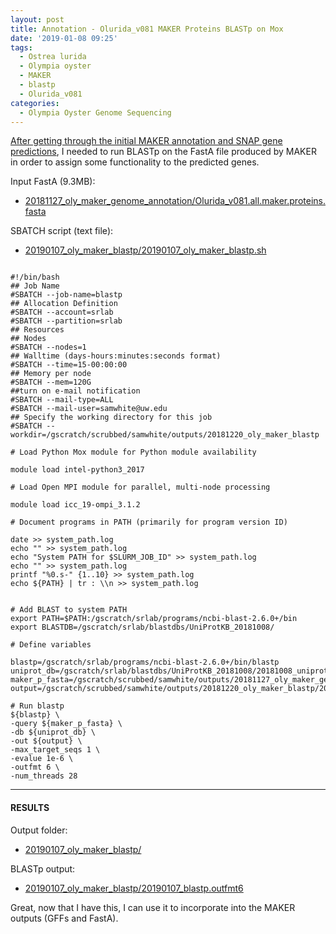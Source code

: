 ```yaml
---
layout: post
title: Annotation - Olurida_v081 MAKER Proteins BLASTp on Mox
date: '2019-01-08 09:25'
tags:
  - Ostrea lurida
  - Olympia oyster
  - MAKER
  - blastp
  - Olurida_v081
categories:
  - Olympia Oyster Genome Sequencing
---
```

[After getting through the initial MAKER annotation and SNAP gene predictions](https://robertslab.github.io/sams-notebook/2018/11/27/Annotation-Olurida_v081-MAKER-on-Mox.html), I needed to run BLASTp on the FastA file produced by MAKER in order to assign some functionality to the predicted genes.

Input FastA (9.3MB):

- [20181127_oly_maker_genome_annotation/Olurida_v081.all.maker.proteins.fasta](http://gannet.fish.washington.edu/Atumefaciens/20181127_oly_maker_genome_annotation/Olurida_v081.all.maker.proteins.fasta)

SBATCH script (text file):

- [20190107_oly_maker_blastp/20190107_oly_maker_blastp.sh](http://gannet.fish.washington.edu/Atumefaciens/20190107_oly_maker_blastp/20190107_oly_maker_blastp.sh)

<pre><code>
#!/bin/bash
## Job Name
#SBATCH --job-name=blastp
## Allocation Definition
#SBATCH --account=srlab
#SBATCH --partition=srlab
## Resources
## Nodes
#SBATCH --nodes=1
## Walltime (days-hours:minutes:seconds format)
#SBATCH --time=15-00:00:00
## Memory per node
#SBATCH --mem=120G
##turn on e-mail notification
#SBATCH --mail-type=ALL
#SBATCH --mail-user=samwhite@uw.edu
## Specify the working directory for this job
#SBATCH --workdir=/gscratch/scrubbed/samwhite/outputs/20181220_oly_maker_blastp

# Load Python Mox module for Python module availability

module load intel-python3_2017

# Load Open MPI module for parallel, multi-node processing

module load icc_19-ompi_3.1.2

# Document programs in PATH (primarily for program version ID)

date >> system_path.log
echo "" >> system_path.log
echo "System PATH for $SLURM_JOB_ID" >> system_path.log
echo "" >> system_path.log
printf "%0.s-" {1..10} >> system_path.log
echo ${PATH} | tr : \\n >> system_path.log


# Add BLAST to system PATH
export PATH=$PATH:/gscratch/srlab/programs/ncbi-blast-2.6.0+/bin
export BLASTDB=/gscratch/srlab/blastdbs/UniProtKB_20181008/

# Define variables

blastp=/gscratch/srlab/programs/ncbi-blast-2.6.0+/bin/blastp
uniprot_db=/gscratch/srlab/blastdbs/UniProtKB_20181008/20181008_uniprot_sprot.fasta
maker_p_fasta=/gscratch/scrubbed/samwhite/outputs/20181127_oly_maker_genome_annotation/Olurida_v081.all.maker.proteins.fasta
output=/gscratch/scrubbed/samwhite/outputs/20181220_oly_maker_blastp/20181220_outfmt6.blastp

# Run blastp
${blastp} \
-query ${maker_p_fasta} \
-db ${uniprot_db} \
-out ${output} \
-max_target_seqs 1 \
-evalue 1e-6 \
-outfmt 6 \
-num_threads 28
</code></pre>

---

#### RESULTS

Output folder:

- [20190107_oly_maker_blastp/](http://gannet.fish.washington.edu/Atumefaciens/20190107_oly_maker_blastp/)

BLASTp output:

- [20190107_oly_maker_blastp/20190107_blastp.outfmt6](http://gannet.fish.washington.edu/Atumefaciens/20190107_oly_maker_blastp/20190107_blastp.outfmt6)

Great, now that I have this, I can use it to incorporate into the MAKER outputs (GFFs and FastA).
